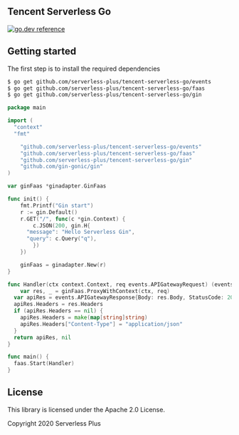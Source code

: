 ## Tencent Serverless Go

[![go.dev reference](https://img.shields.io/badge/go.dev-reference-007d9c?logo=go&logoColor=white&style=flat-square)](https://pkg.go.dev/github.com/serverless-plus/tencent-serverless-go/gin?tab=doc)

## Getting started

The first step is to install the required dependencies

```bash
$ go get github.com/serverless-plus/tencent-serverless-go/events
$ go get github.com/serverless-plus/tencent-serverless-go/faas
$ go get github.com/serverless-plus/tencent-serverless-go/gin
```

```go
package main

import (
  "context"
  "fmt"

	"github.com/serverless-plus/tencent-serverless-go/events"
	"github.com/serverless-plus/tencent-serverless-go/faas"
	"github.com/serverless-plus/tencent-serverless-go/gin"
	"github.com/gin-gonic/gin"
)

var ginFaas *ginadapter.GinFaas

func init() {
	fmt.Printf("Gin start")
	r := gin.Default()
	r.GET("/", func(c *gin.Context) {
		c.JSON(200, gin.H{
      "message": "Hello Serverless Gin",
      "query": c.Query("q"),
		})
	})

	ginFaas = ginadapter.New(r)
}

func Handler(ctx context.Context, req events.APIGatewayRequest) (events.APIGatewayResponse, error) {
	var res, _ = ginFaas.ProxyWithContext(ctx, req)
  var apiRes = events.APIGatewayResponse{Body: res.Body, StatusCode: 200}
  apiRes.Headers = res.Headers
  if (apiRes.Headers == nil) {
    apiRes.Headers = make(map[string]string)
    apiRes.Headers["Content-Type"] = "application/json"
  }
  return apiRes, nil
}

func main() {
  faas.Start(Handler)
}
```

## License

This library is licensed under the Apache 2.0 License.

Copyright 2020 Serverless Plus
